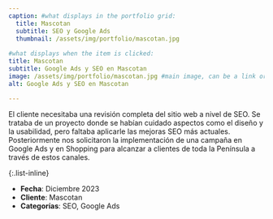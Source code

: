 ```yaml
---
caption: #what displays in the portfolio grid:
  title: Mascotan
  subtitle: SEO y Google Ads
  thumbnail: /assets/img/portfolio/mascotan.jpg
  
#what displays when the item is clicked:
title: Mascotan
subtitle: Google Ads y SEO en Mascotan
image: /assets/img/portfolio/mascotan.jpg #main image, can be a link or a file in assets/img/portfolio
alt: Google Ads y SEO en Mascotan

---
```

El cliente necesitaba una revisión completa del sitio web a nivel de SEO. Se trataba de un proyecto donde se habían cuidado aspectos como el diseño y la usabilidad, pero faltaba aplicarle las mejoras SEO más actuales. Posteriormente nos solicitaron la implementación de una campaña en Google Ads y en Shopping para alcanzar a clientes de toda la Península a través de estos canales.

{:.list-inline} 
- **Fecha**: Diciembre 2023
- **Cliente**: Mascotan
- **Categorías**: SEO, Google Ads

